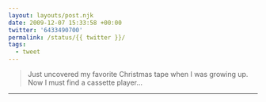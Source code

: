 ```yaml
---
layout: layouts/post.njk
date: 2009-12-07 15:33:58 +00:00
twitter: '6433490700'
permalink: /status/{{ twitter }}/
tags: 
  - tweet
---
```


> Just uncovered my favorite Christmas tape when I was growing up. Now I must find a cassette player...

---
